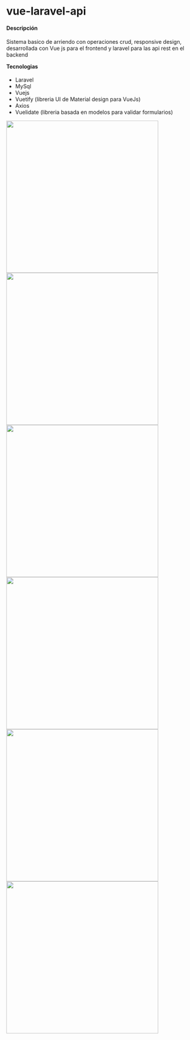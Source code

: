 # vue-laravel-api
<h4 style="font-weight: bold;margin-top: 10px;">Descripción</h4>
  <p>Sistema basico de arriendo con operaciones crud, responsive design, desarrollada con Vue js para el frontend y laravel para las api rest en el backend</p>
  
  <h4 style="font-weight: bold;margin-top: 10px;">Tecnologias</h4>
  <ul>
    <li>Laravel</li>
    <li>MySql</li>
    <li>Vuejs</li>
    <li>Vuetify (libreria UI de Material design para VueJs)</li>
    <li>Axios</li>
    <li>Vuelidate (libreria basada en modelos para validar formularios)</li>
  </ul>

  <div class="margin-top: 10px">
   <div>
    <img src="https://i.imgur.com/GkJtamt.png" width="400px">
    <img src="https://i.imgur.com/5L6AN50.png" width="400px">
  </div>
  <div>
    <img src="https://i.imgur.com/wfF09wb.png" width="400px">
    <img src="https://i.imgur.com/fSbh5DN.png" width="400px">
  </div>
  <div>
    <img src="https://i.imgur.com/XeOOgf2.png" width="400px">
    <img src="https://i.imgur.com/1RrQDhJ.png" width="400px">
  </div>
  </div>
  




